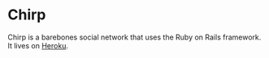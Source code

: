 # Chirp

Chirp is a barebones social network that uses the Ruby on Rails framework. It lives on [Heroku](https://vast-ridge-2952.herokuapp.com).
